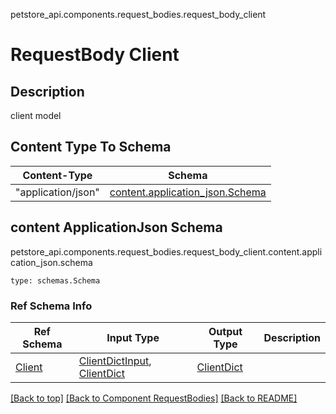 petstore_api.components.request_bodies.request_body_client
# RequestBody Client

## Description
client model

## Content Type To Schema
Content-Type | Schema
------------ | -------
"application/json" | [content.application_json.Schema](#content-applicationjson-schema)

## content ApplicationJson Schema
petstore_api.components.request_bodies.request_body_client.content.application_json.schema
```
type: schemas.Schema
```

### Ref Schema Info
Ref Schema | Input Type | Output Type | Description
---------- | ---------- | ----------- | ------------
[Client](../../components/schema/client.md) | [ClientDictInput](#content-applicationjson-schema-clientdictinput), [ClientDict](#content-applicationjson-schema-clientdict) | [ClientDict](#content-applicationjson-schema-clientdict) |

[[Back to top]](#top) [[Back to Component RequestBodies]](../../../README.md#Component-RequestBodies) [[Back to README]](../../../README.md)
